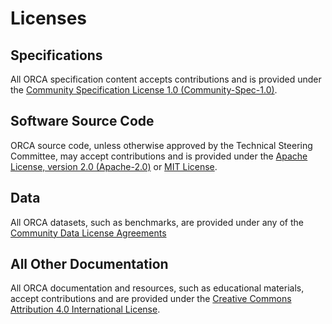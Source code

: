 # Licenses

## Specifications

All ORCA specification content accepts contributions and is provided under the
[Community Specification License 1.0 (Community-Spec-1.0)](./1._Community_Specification_License-v1.md).

## Software Source Code

ORCA source code, unless otherwise approved by the Technical Steering Committee,
may accept contributions and is provided under the [Apache License, version 2.0 (Apache-2.0)](https://www.apache.org/licenses/LICENSE-2.0.txt) or [MIT License](https://opensource.org/licenses/MIT).

## Data

All ORCA datasets, such as benchmarks, are provided under any of the [Community Data License Agreements](https://www.cdla.io/)

## All Other Documentation

All ORCA documentation and resources, such as educational materials, accept
contributions and are provided under the [Creative Commons Attribution 4.0 International License]( https://creativecommons.org/licenses/by/4.0/).

